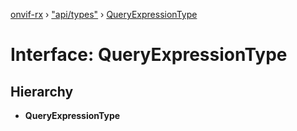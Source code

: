 [onvif-rx](../README.md) › ["api/types"](../modules/_api_types_.md) › [QueryExpressionType](_api_types_.queryexpressiontype.md)

# Interface: QueryExpressionType

## Hierarchy

* **QueryExpressionType**

